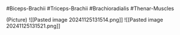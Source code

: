 #Biceps-Brachii
#Triceps-Brachii
#Brachioradialis
#Thenar-Muscles

(Picture)
	![[Pasted image 20241125131514.png]]
	![[Pasted image 20241125131521.png]]